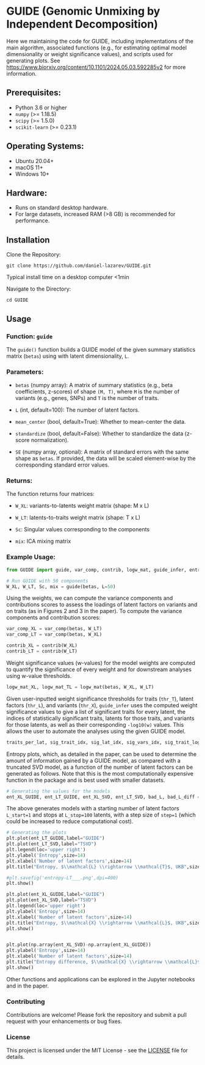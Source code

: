 # GUIDE (Genomic Unmixing by Independent Decomposition)

Here we maintaining the code for GUIDE, including implementations of the main algorithm, associated functions (e.g., for estimating optimal model dimensionality or weight significance values), and scripts used for generating plots. See https://www.biorxiv.org/content/10.1101/2024.05.03.592285v2 for more information. 

## Prerequisites:
- Python 3.6 or higher
- `numpy` (>= 1.18.5)
- `scipy` (>= 1.5.0)
- `scikit-learn` (>= 0.23.1)

## Operating Systems:
- Ubuntu 20.04+
- macOS 11+
- Windows 10+

## Hardware:
- Runs on standard desktop hardware.
- For large datasets, increased RAM (>8 GB) is recommended for performance.

## Installation
Clone the Repository:

```
git clone https://github.com/daniel-lazarev/GUIDE.git
```
Typical install time on a desktop computer <1min

Navigate to the Directory:

```
cd GUIDE
```

## Usage

### Function: `guide`
The `guide()` function builds a GUIDE model of the given summary statistics matrix (`betas`) using with latent dimensionality, `L`.

### Parameters:
- `betas` (numpy array): A matrix of summary statistics (e.g., beta coefficients, z-scores) of shape `(M, T)`, where `M` is the number of variants (e.g., genes, SNPs) and `T` is the number of traits.

- `L` (int, default=100): The number of latent factors.

- `mean_center` (bool, default=True): Whether to mean-center the data.

- `standardize` (bool, default=False): Whether to standardize the data (z-score normalization).

- `SE` (numpy array, optional): A matrix of standard errors with the same shape as `betas`. If provided, the data will be scaled element-wise by the corresponding standard error values.


### Returns:
The function returns four matrices:

- `W_XL`: variants-to-latents weight matrix (shape: M x L)

- `W_LT`: latents-to-traits weight matrix  (shape: T x L)

- `Sc`: Singular values corresponding to the components

- `mix`: ICA mixing matrix


### Example Usage:
```python
from GUIDE import guide, var_comp, contrib, logw_mat, guide_infer, entropy_plot
```
```python
# Run GUIDE with 50 components
W_XL, W_LT, Sc, mix = guide(betas, L=50)
```
Using the weights, we can compute the variance components and contributions scores to assess the loadings of latent factors on variants and on traits (as in Figures 2 and 3 in the paper).
To compute the variance components and contribution scores:
```python
var_comp_XL = var_comp(betas, W_LT)
var_comp_LT = var_comp(betas, W_XL)

contrib_XL = contrib(W_XL)
contrib_LT = contrib(W_LT)
```
Weight significance values (w-values) for the model weights are computed to quantify the significance of every weight and for downstream analyses using w-value thresholds.
```python
logw_mat_XL, logw_mat_TL = logw_mat(betas, W_XL, W_LT)
```

Given user-inputted weight significance thresholds for traits (`thr_T`), latent factors (`thr_L`), and variants (`thr_X`), `guide_infer` uses the computed weight significance values to give a list of significant traits for every latent, the indices of statistically significant traits, latents for those traits, and variants for those latents, as well as their corresponding `-log10(w)` values. This allows the user to automate the analyses using the given GUIDE model. 
```python
traits_per_lat, sig_trait_idx, sig_lat_idx, sig_vars_idx, sig_trait_logw, sig_lat_logw, sig_vars_logw = guide_infer(logw_mat_XL,logw_mat_TL, thr_T = 8, thr_L = 8, thr_X = 8)
```

Entropy plots, which, as detailed in the paper, can be used to determine the amount of information gained by a GUIDE model, as compared with a truncated SVD model, as a function of the number of latent factors can be generated as follows. Note that this is the most computationally expensive function in the package and is best used with smaller datasets.
```python
# Generating the values for the models
ent_XL_GUIDE, ent_LT_GUIDE, ent_XL_SVD, ent_LT_SVD, bad_L, bad_L_diff = entropy_plot(G, L_start=1, L_stop=100, step=1, metric='contrib')
```
The above generates models with a starting number of latent factors `L_start=1` and stops at `L_stop=100` latents, with a step size of `step=1` (which could be increased to reduce computational cost). 
```python
# Generating the plots
plt.plot(ent_LT_GUIDE,label="GUIDE")
plt.plot(ent_LT_SVD,label="TSVD")
plt.legend(loc='upper right')
plt.ylabel('Entropy',size=14)
plt.xlabel('Number of latent factors',size=14)
plt.title("Entropy, $\\mathcal{L} \\rightarrow \\mathcal{T}$, UKB",size=17)

#plt.savefig('entropy-LT___.png',dpi=400)
plt.show()

plt.plot(ent_XL_GUIDE,label="GUIDE")
plt.plot(ent_XL_SVD,label="TSVD")
plt.legend(loc='upper right')
plt.ylabel('Entropy',size=14)
plt.xlabel('Number of latent factors',size=14)
plt.title("Entropy, $\\mathcal{X} \\rightarrow \\mathcal{L}$, UKB",size=17)
plt.show()


plt.plot(np.array(ent_XL_SVD)-np.array(ent_XL_GUIDE))
plt.ylabel('Entropy',size=14)
plt.xlabel('Number of latent factors',size=14)
plt.title("Entropy difference, $\\mathcal{X} \\rightarrow \\mathcal{L}$, UKB",size=17)
plt.show()
```
Other functions and applications can be explored in the Jupyter notebooks and in the paper.

### Contributing
Contributions are welcome! Please fork the repository and submit a pull request with your enhancements or bug fixes.


### License

This project is licensed under the MIT License - see the [LICENSE](LICENSE) file for details.
